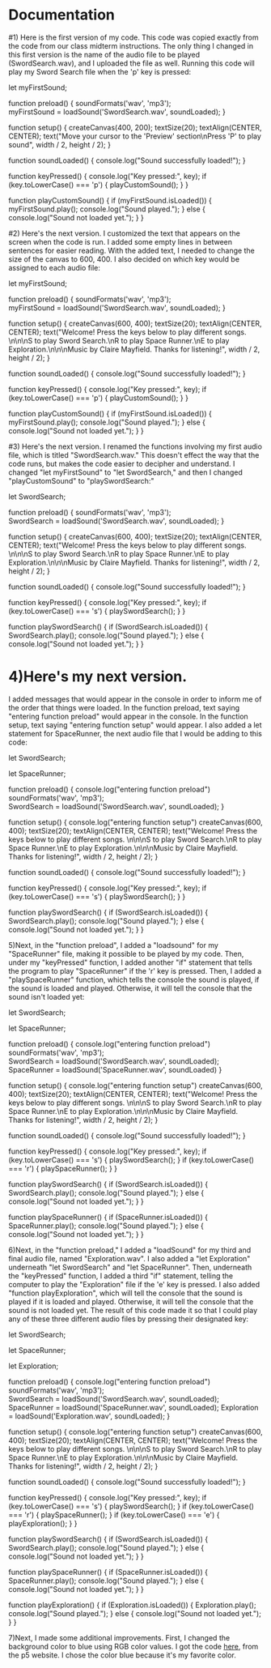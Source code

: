 # Documentation

#1) Here is the first version of my code. 
This code was copied exactly from the code from our class midterm instructions. The only thing I changed in this first version is the name of the audio file to be played (SwordSearch.wav), and I uploaded the file as well. Running this code will play my Sword Search file when the 'p' key is pressed:  

let myFirstSound;

function preload() {
  soundFormats('wav', 'mp3');  
  myFirstSound = loadSound('SwordSearch.wav', soundLoaded);
}

function setup() {
  createCanvas(400, 200);
  textSize(20);
  textAlign(CENTER, CENTER);
  text("Move your cursor to the 'Preview' section\nPress 'P' to play sound", width / 2, height / 2);
}

function soundLoaded() {
  console.log("Sound successfully loaded!");
}

function keyPressed() {
  console.log("Key pressed:", key);
  if (key.toLowerCase() === 'p') {
    playCustomSound();
  }
}

function playCustomSound() {
  if (myFirstSound.isLoaded()) {
    myFirstSound.play();
    console.log("Sound played.");
  } else {
    console.log("Sound not loaded yet.");
  }
}

#2) Here's the next version. 
I customized the text that appears on the screen when the code is run. I added some empty lines in between sentences for easier reading. With the added text, I needed to change the size of the canvas to 600, 400. I also decided on which key would be assigned to each audio file: 

let myFirstSound;

function preload() {
  soundFormats('wav', 'mp3');  
  myFirstSound = loadSound('SwordSearch.wav', soundLoaded);
}

function setup() {
  createCanvas(600, 400);
  textSize(20);
  textAlign(CENTER, CENTER);
  text("Welcome! Press the keys below to play different songs. \n\n\nS to play Sword Search.\nR to play Space Runner.\nE to play Exploration.\n\n\nMusic by Claire Mayfield. Thanks for listening!", width / 2, height / 2);
}

function soundLoaded() {
  console.log("Sound successfully loaded!");
}

function keyPressed() {
  console.log("Key pressed:", key);
  if (key.toLowerCase() === 'p') {
    playCustomSound();
  }
}

function playCustomSound() {
  if (myFirstSound.isLoaded()) {
    myFirstSound.play();
    console.log("Sound played.");
  } else {
    console.log("Sound not loaded yet.");
  }
}

#3) Here's the next version. 
I renamed the functions involving my first audio file, which is titled "SwordSearch.wav." This doesn't effect the way that the code runs, but makes the code easier to decipher and understand. I changed "let myFirstSound" to "let SwordSearch," and then I changed "playCustomSound" to "playSwordSearch:"

let SwordSearch;

function preload() {
  soundFormats('wav', 'mp3');  
  SwordSearch = loadSound('SwordSearch.wav', soundLoaded);
}

function setup() {
  createCanvas(600, 400);
  textSize(20);
  textAlign(CENTER, CENTER);
  text("Welcome! Press the keys below to play different songs. \n\n\nS to play Sword Search.\nR to play Space Runner.\nE to play Exploration.\n\n\nMusic by Claire Mayfield. Thanks for listening!", width / 2, height / 2);
}

function soundLoaded() {
  console.log("Sound successfully loaded!");
}

function keyPressed() {
  console.log("Key pressed:", key);
  if (key.toLowerCase() === 's') {
    playSwordSearch();
  }
}

function playSwordSearch() {
  if (SwordSearch.isLoaded()) {
    SwordSearch.play();
    console.log("Sound played.");
  } else {
    console.log("Sound not loaded yet.");
  }
}

# 4)Here's my next version.
I added messages that would appear in the console in order to inform me of the order that things were loaded. In the function preload, text saying "entering function preload" would appear in the console. In the function setup, text saying "entering function setup" would appear. I also added a let statement for SpaceRunner, the next audio file that I would be adding to this code: 

let SwordSearch;

let SpaceRunner;

function preload() {
  console.log("entering function preload")
  soundFormats('wav', 'mp3');  
  SwordSearch = loadSound('SwordSearch.wav', soundLoaded);
}

function setup() {
  console.log("entering function setup")
  createCanvas(600, 400);
  textSize(20);
  textAlign(CENTER, CENTER);
  text("Welcome! Press the keys below to play different songs. \n\n\nS to play Sword Search.\nR to play Space Runner.\nE to play Exploration.\n\n\nMusic by Claire Mayfield. Thanks for listening!", width / 2, height / 2);
}

function soundLoaded() {
  console.log("Sound successfully loaded!");
}

function keyPressed() {
  console.log("Key pressed:", key);
  if (key.toLowerCase() === 's') {
    playSwordSearch();
  }
}

function playSwordSearch() {
  if (SwordSearch.isLoaded()) {
    SwordSearch.play();
    console.log("Sound played.");
  } else {
    console.log("Sound not loaded yet.");
  }
}
 
5)Next, in the "function preload", I added a "loadsound" for my "SpaceRunner" file, making it possible to be played by my code. Then, under my "keyPressed" function, I added another "if" statement that tells the program to play "SpaceRunner" if the 'r' key is pressed. Then, I added a "playSpaceRunner" function, which tells the console the sound is played, if the sound is loaded and played. Otherwise, it will tell the console that the sound isn't loaded yet: 

let SwordSearch;

let SpaceRunner;

function preload() {
  console.log("entering function preload")
  soundFormats('wav', 'mp3');  
  SwordSearch = loadSound('SwordSearch.wav', soundLoaded);
  SpaceRunner = loadSound('SpaceRunner.wav', soundLoaded)
}

function setup() {
  console.log("entering function setup")
  createCanvas(600, 400);
  textSize(20);
  textAlign(CENTER, CENTER);
  text("Welcome! Press the keys below to play different songs. \n\n\nS to play Sword Search.\nR to play Space Runner.\nE to play Exploration.\n\n\nMusic by Claire Mayfield. Thanks for listening!", width / 2, height / 2);
}

function soundLoaded() {
  console.log("Sound successfully loaded!");
}

function keyPressed() {
  console.log("Key pressed:", key);
  if (key.toLowerCase() === 's') {
    playSwordSearch();
  }
  if (key.toLowerCase() === 'r') {
    playSpaceRunner();
  }
}

function playSwordSearch() {
  if (SwordSearch.isLoaded()) {
    SwordSearch.play();
    console.log("Sound played.");
  } else {
    console.log("Sound not loaded yet.");
  }
}

function playSpaceRunner() {
  if (SpaceRunner.isLoaded()) {
    SpaceRunner.play();
    console.log("Sound played.");
  } else {
    console.log("Sound not loaded yet.");
  }
}

6)Next, in the "function preload," I added a "loadSound" for my third and final audio file, named "Exploration.wav". I also added a "let Exploration" underneath "let SwordSearch" and "let SpaceRunner". Then, underneath the "keyPressed" function, I added a third "if" statement, telling the computer to play the "Exploration" file if the 'e' key is pressed. I also added "function playExploration", which will tell the console that the sound is played if it is loaded and played. Otherwise, it will tell the console that the sound is not loaded yet. The result of this code made it so that I could play any of these three different audio files by pressing their designated key: 

let SwordSearch;

let SpaceRunner;

let Exploration;

function preload() {
  console.log("entering function preload")
  soundFormats('wav', 'mp3');  
  SwordSearch = loadSound('SwordSearch.wav', soundLoaded);
  SpaceRunner = loadSound('SpaceRunner.wav', soundLoaded);
  Exploration = loadSound('Exploration.wav', soundLoaded);
}

function setup() {
  console.log("entering function setup")
  createCanvas(600, 400);
  textSize(20);
  textAlign(CENTER, CENTER);
  text("Welcome! Press the keys below to play different songs. \n\n\nS to play Sword Search.\nR to play Space Runner.\nE to play Exploration.\n\n\nMusic by Claire Mayfield. Thanks for listening!", width / 2, height / 2);
}

function soundLoaded() {
  console.log("Sound successfully loaded!");
}

function keyPressed() {
  console.log("Key pressed:", key);
  if (key.toLowerCase() === 's') {
    playSwordSearch();
  }
  if (key.toLowerCase() === 'r') {
    playSpaceRunner();
  }
  if (key.toLowerCase() === 'e') {
    playExploration();
  }
}

function playSwordSearch() {
  if (SwordSearch.isLoaded()) {
    SwordSearch.play();
    console.log("Sound played.");
  } else {
    console.log("Sound not loaded yet.");
  }
}

function playSpaceRunner() {
  if (SpaceRunner.isLoaded()) {
    SpaceRunner.play();
    console.log("Sound played.");
  } else {
    console.log("Sound not loaded yet.");
  }
}

function playExploration() {
  if (Exploration.isLoaded()) {
    Exploration.play();
    console.log("Sound played.");
  } else {
    console.log("Sound not loaded yet.");
  }
}

7)Next, I made some additional improvements. First, I changed the background color to blue using RGB color values. I got the code [here](https://p5js.org/reference/p5/background/), from the p5 website. I chose the color blue because it's my favorite color. 


